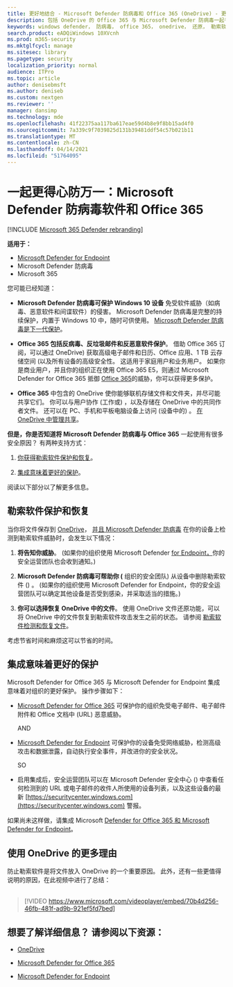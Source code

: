 ```yaml
---
title: 更好地结合 - Microsoft Defender 防病毒和 Office 365 (OneDrive) - 更好地防止勒索软件和网络威胁
description: 包括 OneDrive 的 Office 365 与 Microsoft Defender 防病毒一起千万万次。 阅读本文可了解更多信息。
keywords: windows defender， 防病毒， office 365， onedrive， 还原， 勒索软件
search.product: eADQiWindows 10XVcnh
ms.prod: m365-security
ms.mktglfcycl: manage
ms.sitesec: library
ms.pagetype: security
localization_priority: normal
audience: ITPro
ms.topic: article
author: denisebmsft
ms.author: deniseb
ms.custom: nextgen
ms.reviewer: ''
manager: dansimp
ms.technology: mde
ms.openlocfilehash: 41f22375aa117ba617eae59d4b8e9f8bb15ad4f0
ms.sourcegitcommit: 7a339c9f7039825d131b39481ddf54c57b021b11
ms.translationtype: MT
ms.contentlocale: zh-CN
ms.lasthandoff: 04/14/2021
ms.locfileid: "51764095"
---
```

# <a name="better-together-microsoft-defender-antivirus-and-office-365"></a>一起更得心防万一：Microsoft Defender 防病毒软件和 Office 365

[!INCLUDE [Microsoft 365 Defender rebranding](../../includes/microsoft-defender.md)]


**适用于：**
- [Microsoft Defender for Endpoint](/microsoft-365/security/defender-endpoint/)
- Microsoft Defender 防病毒
- Microsoft 365

您可能已经知道：

- **Microsoft Defender 防病毒可保护 Windows 10 设备** 免受软件威胁（如病毒、恶意软件和间谍软件）的侵害。 Microsoft Defender 防病毒是完整的持续保护，内置于 Windows 10 中，随时可供使用。 [Microsoft Defender 防病毒是下一代保护](./microsoft-defender-antivirus-in-windows-10.md)。 

- **Office 365 包括反病毒、反垃圾邮件和反恶意软件保护**。 借助 Office 365 订阅，可以通过 OneDrive) 获取高级电子邮件和日历、Office 应用、1 TB 云存储空间 (以及所有设备的高级安全性。 这适用于家庭用户和业务用户。 如果你是商业用户，并且你的组织正在使用 Office 365 E5，则通过 Microsoft Defender for Office 365 抵御 [Office 365](/microsoft-365/security/office-365-security/protect-against-threats)的威胁，你可以获得更多保护。

- **Office 365** 中包含的 OneDrive 使你能够联机存储文件和文件夹，并尽可能共享它们。 你可以与用户协作 (工作或) ，以及存储在 OneDrive 中的共同作者文件。 还可以在 PC、手机和平板电脑设备上访问 (设备中的) 。 [在 OneDrive 中管理共享](/OneDrive/manage-sharing)。

**但是，你是否知道将 Microsoft Defender 防病毒与 Office 365** 一起使用有很多安全原因？ 有两种支持方式：

 1. [你获得勒索软件保护和恢复](#ransomware-protection-and-recovery)。

 2. [集成意味着更好的保护](#integration-means-better-protection)。

阅读以下部分以了解更多信息。

## <a name="ransomware-protection-and-recovery"></a>勒索软件保护和恢复

当你将文件保存到 [OneDrive](/onedrive)， [并且 Microsoft Defender 防病毒](./microsoft-defender-antivirus-in-windows-10.md) 在你的设备上检测到勒索软件威胁时，会发生以下情况：

1. **将告知你威胁**。  (如果你的组织使用 Microsoft Defender [for Endpoint，](microsoft-defender-endpoint.md)你的安全运营团队也会收到通知。) 

2. **Microsoft Defender 防病毒可帮助你 (** 组织的安全团队) 从设备中删除勒索软件 () 。  (如果你的组织使用 Microsoft Defender for Endpoint，你的安全运营团队可以确定其他设备是否受到感染，并采取适当的措施。) 

3. **你可以选择恢复 OneDrive 中的文件**。 使用 OneDrive 文件还原功能，可以将 OneDrive 中的文件恢复到勒索软件攻击发生之前的状态。 请参阅 [勒索软件检测和恢复文件](https://support.office.com/article/0d90ec50-6bfd-40f4-acc7-b8c12c73637f)。

考虑节省时间和麻烦这可以节省的时间。 

## <a name="integration-means-better-protection"></a>集成意味着更好的保护

Microsoft Defender for Office 365 与 Microsoft Defender for Endpoint 集成意味着对组织的更好保护。 操作步骤如下：

- [Microsoft Defender for Office 365](/microsoft-365/security/office-365-security/office-365-atp) 可保护你的组织免受电子邮件、电子邮件附件和 Office 文档中 (URL) 恶意威胁。

    AND

- [Microsoft Defender for Endpoint](microsoft-defender-endpoint.md) 可保护你的设备免受网络威胁，检测高级攻击和数据泄露，自动执行安全事件，并改进你的安全状况。

    SO

- 启用集成后，安全运营团队可以在 Microsoft Defender 安全中心 () 中查看任何检测到的 URL 或电子邮件的收件人所使用的设备列表，以及这些设备的最新 [https://securitycenter.windows.com](https://securitycenter.windows.com) 警报。

如果尚未这样做，请集成 Microsoft [Defender for Office 365 和 Microsoft Defender for Endpoint](/microsoft-365/security/office-365-security/integrate-office-365-ti-with-wdatp)。

## <a name="more-good-reasons-to-use-onedrive"></a>使用 OneDrive 的更多理由

防止勒索软件是将文件放入 OneDrive 的一个重要原因。 此外，还有一些更值得说明的原因，在此视频中进行了总结： <br/><br/>

> [!VIDEO https://www.microsoft.com/videoplayer/embed/70b4d256-46fb-481f-ad9b-921ef5fd7bed]

## <a name="want-to-learn-more-see-these-resources"></a>想要了解详细信息？ 请参阅以下资源：

- [OneDrive](/onedrive)

- [Microsoft Defender for Office 365](/microsoft-365/security/office-365-security/office-365-atp?view=o365-worldwide)

- [Microsoft Defender for Endpoint](microsoft-defender-endpoint.md)